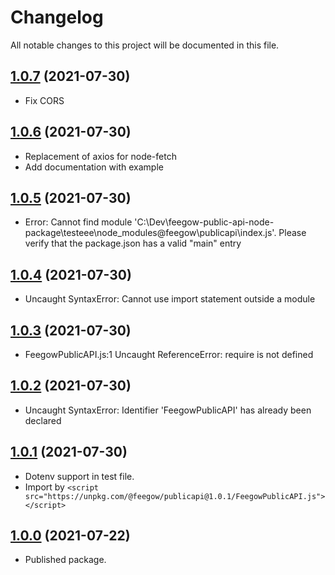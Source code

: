 # Changelog

All notable changes to this project will be documented in this file.

## [1.0.7](https://github.com/feegow/feegow-public-api-node-package/compare/v1.0.6...v1.0.7) (2021-07-30)

- Fix CORS

## [1.0.6](https://github.com/feegow/feegow-public-api-node-package/compare/v1.0.5...v1.0.6) (2021-07-30)

- Replacement of axios for node-fetch
- Add documentation with example

## [1.0.5](https://github.com/feegow/feegow-public-api-node-package/compare/v1.0.4...v1.0.5) (2021-07-30)

- Error: Cannot find module 'C:\Dev\feegow-public-api-node-package\testeee\node_modules\@feegow\publicapi\index.js'. Please verify that the package.json has a valid "main" entry

## [1.0.4](https://github.com/feegow/feegow-public-api-node-package/compare/v1.0.3...v1.0.4) (2021-07-30)

- Uncaught SyntaxError: Cannot use import statement outside a module

## [1.0.3](https://github.com/feegow/feegow-public-api-node-package/compare/v1.0.2...v1.0.3) (2021-07-30)

- FeegowPublicAPI.js:1 Uncaught ReferenceError: require is not defined

## [1.0.2](https://github.com/feegow/feegow-public-api-node-package/compare/v1.0.1...v1.0.2) (2021-07-30)

- Uncaught SyntaxError: Identifier 'FeegowPublicAPI' has already been declared

## [1.0.1](https://github.com/feegow/feegow-public-api-node-package/compare/v1.0.0...v1.0.1) (2021-07-30)

- Dotenv support in test file.
- Import by `<script src="https://unpkg.com/@feegow/publicapi@1.0.1/FeegowPublicAPI.js"></script>`

## [1.0.0](https://github.com/feegow/feegow-public-api-node-package/tree/1.0.0) (2021-07-22)

- Published package.